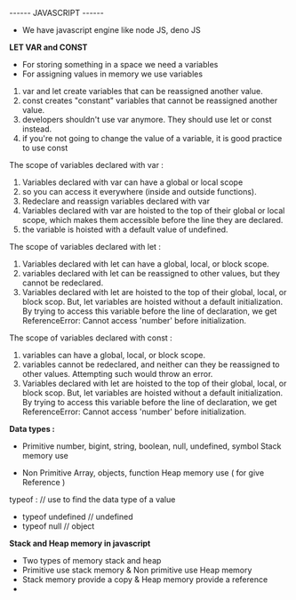 ------ JAVASCRIPT ------

- We have javascript engine like node JS, deno JS

<b>LET VAR and CONST</b>

- For storing something in a space we need a variables
- For assigning values in memory we use variables

1. var and let create variables that can be reassigned another value.
2. const creates "constant" variables that cannot be reassigned another value.
3. developers shouldn't use var anymore. They should use let or const instead.
4. if you're not going to change the value of a variable, it is good practice to use const

The scope of variables declared with var :

1. Variables declared with var can have a global or local scope
2. so you can access it everywhere (inside and outside functions).
3. Redeclare and reassign variables declared with var
4. Variables declared with var are hoisted to the top of their global or local scope, which makes them accessible before the line they are declared.
5. the variable is hoisted with a default value of undefined.

The scope of variables declared with let :

1. Variables declared with let can have a global, local, or block scope.
2. variables declared with let can be reassigned to other values, but they cannot be redeclared.
3. Variables declared with let are hoisted to the top of their global, local, or block scop. But, let variables are hoisted without a default initialization. By trying to access this variable before the line of declaration, we get ReferenceError: Cannot access 'number' before initialization.

The scope of variables declared with const :

1. variables can have a global, local, or block scope.
2. variables cannot be redeclared, and neither can they be reassigned to other values. Attempting such would throw an error.
3. Variables declared with let are hoisted to the top of their global, local, or block scop. But, let variables are hoisted without a default initialization. By trying to access this variable before the line of declaration, we get ReferenceError: Cannot access 'number' before initialization.

<b>Data types :</b>

- Primitive
  number, bigint, string, boolean, null, undefined, symbol
  Stack memory use

- Non Primitive
  Array, objects, function
  Heap memory use ( for give Reference )

typeof : // use to find the data type of a value

- typeof undefined // undefined
- typeof null // object

<b>Stack and Heap memory in javascript</b>

- Two types of memory stack and heap
- Primitive use stack memory & Non primitive use Heap memory
- Stack memory provide a copy & Heap memory provide a reference
-
